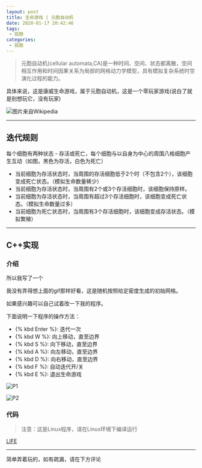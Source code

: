```yaml
---
layout: post
title: 生命游戏 | 元胞自动机
date: 2020-01-17 20:42:46
tags:
 - 捣鼓
categories:
 - 捣鼓
---
```


> 元胞自动机(cellular automata,CA)是一种时间、空间、状态都离散，空间相互作用和时间因果关系为局部的网格动力学模型，具有模拟复杂系统时空演化过程的能力。

具体来说，这是康威生命游戏，属于元胞自动机，这是一个零玩家游戏(说白了就是别想玩它，没有玩家)

![图片来自Wikipedia](/image/LifeGame-pic1.gif)

<!-- more -->

---
## 迭代规则

每个细胞有两种状态 - 存活或死亡，每个细胞与以自身为中心的周围八格细胞产生互动（如图，黑色为存活，白色为死亡）

 - 当前细胞为存活状态时，当周围的存活细胞低于2个时（不包含2个），该细胞变成死亡状态。（模拟生命数量稀少）
 - 当前细胞为存活状态时，当周围有2个或3个存活细胞时，该细胞保持原样。
 - 当前细胞为存活状态时，当周围有超过3个存活细胞时，该细胞变成死亡状态。（模拟生命数量过多）
 - 当前细胞为死亡状态时，当周围有3个存活细胞时，该细胞变成存活状态。（模拟繁殖）

---
## C++实现

### 介绍

所以我写了一个

我没有弄得想上面的gif那样好看，这是随机按照给定密度生成的初始网格。

如果感兴趣可以自己试着改一下我的程序。

下面说明一下程序的操作方法：

 - {% kbd Enter %}: 迭代一次
 - {% kbd W %}: 向上移动，直至边界
 - {% kbd S %}: 向下移动，直至边界
 - {% kbd A %}: 向左移动，直至边界
 - {% kbd D %}: 向右移动，直至边界
 - {% kbd F %}: 自动迭代开/关
 - {% kbd E %}: 退出生命游戏

![P1](/image/LifeGame-pic2.png)

![P2](/image/LifeGame-pic3.png)

### 代码

> 注意：这是Linux程序，请在Linux环境下编译运行

<a href="/file/Linux/LIFE/LIFE.html" class="LinkCard">LIFE</a>

---
简单弄着玩的，如有疏漏，请在下方评论